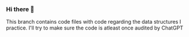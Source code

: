 ### Hi there 👋
This branch contains code files with code regarding the data structures I practice.
I'll try to make sure the code is atleast once audited by ChatGPT
